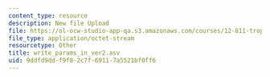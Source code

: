 ```yaml
---
content_type: resource
description: New file Upload
file: https://ol-ocw-studio-app-qa.s3.amazonaws.com/courses/12-811-tropical-meteorology-spring-2011/9ddfd9ddf9f82c7f69117a5521bf0ff6_write_params_in_ver2.asv
file_type: application/octet-stream
resourcetype: Other
title: write_params_in_ver2.asv
uid: 9ddfd9dd-f9f8-2c7f-6911-7a5521bf0ff6
---
```

